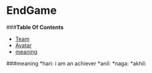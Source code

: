 # **EndGame**

###**Table Of Contents**
 * [Team](#team)
 * [Avatar](#avatar)
 * [meaning](#meaning)
 
 ###meaning
*hari: i am an achiever
*anil: 
*naga:
*akhil:


